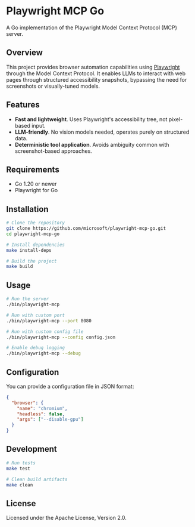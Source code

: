 # Playwright MCP Go

A Go implementation of the Playwright Model Context Protocol (MCP) server.

## Overview

This project provides browser automation capabilities using [Playwright](https://playwright.dev) through the Model Context Protocol. It enables LLMs to interact with web pages through structured accessibility snapshots, bypassing the need for screenshots or visually-tuned models.

## Features

- **Fast and lightweight**. Uses Playwright's accessibility tree, not pixel-based input.
- **LLM-friendly**. No vision models needed, operates purely on structured data.
- **Deterministic tool application**. Avoids ambiguity common with screenshot-based approaches.

## Requirements

- Go 1.20 or newer
- Playwright for Go

## Installation

```bash
# Clone the repository
git clone https://github.com/microsoft/playwright-mcp-go.git
cd playwright-mcp-go

# Install dependencies
make install-deps

# Build the project
make build
```

## Usage

```bash
# Run the server
./bin/playwright-mcp

# Run with custom port
./bin/playwright-mcp --port 8080

# Run with custom config file
./bin/playwright-mcp --config config.json

# Enable debug logging
./bin/playwright-mcp --debug
```

## Configuration

You can provide a configuration file in JSON format:

```json
{
  "browser": {
    "name": "chromium",
    "headless": false,
    "args": ["--disable-gpu"]
  }
}
```

## Development

```bash
# Run tests
make test

# Clean build artifacts
make clean
```

## License

Licensed under the Apache License, Version 2.0.
